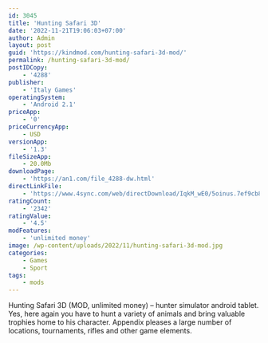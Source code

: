```yaml
---
id: 3045
title: 'Hunting Safari 3D'
date: '2022-11-21T19:06:03+07:00'
author: Admin
layout: post
guid: 'https://kindmod.com/hunting-safari-3d-mod/'
permalink: /hunting-safari-3d-mod/
postIDCopy:
    - '4288'
publisher:
    - 'Italy Games'
operatingSystem:
    - 'Android 2.1'
priceApp:
    - '0'
priceCurrencyApp:
    - USD
versionApp:
    - '1.3'
fileSizeApp:
    - 20.0Mb
downloadPage:
    - 'https://an1.com/file_4288-dw.html'
directLinkFile:
    - 'https://www.4sync.com/web/directDownload/IqkM_wE0/5oinus.7ef9cb8f71ded629a452a64716129ff3'
ratingCount:
    - '2342'
ratingValue:
    - '4.5'
modFeatures:
    - 'unlimited money'
image: /wp-content/uploads/2022/11/hunting-safari-3d-mod.jpg
categories:
    - Games
    - Sport
tags:
    - mods
---
```


Hunting Safari 3D (MOD, unlimited money) – hunter simulator android tablet. Yes, here again you have to hunt a variety of animals and bring valuable trophies home to his character. Appendix pleases a large number of locations, tournaments, rifles and other game elements.